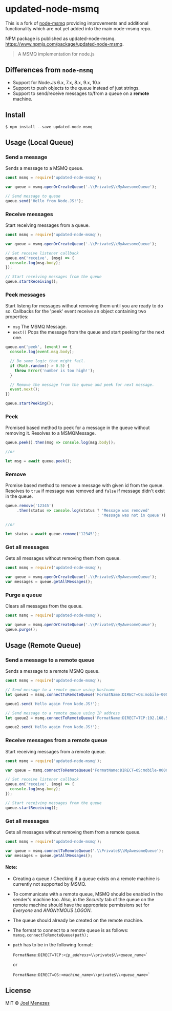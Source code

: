 # updated-node-msmq

This is a fork of [node-msmq](https://github.com/marcobarcelos/node-msmq) providing improvements and additional functionality which are not yet added into the main node-msmq repo.

NPM package is published as updated-node-msmq. https://www.npmjs.com/package/updated-node-msmq.

> A MSMQ implementation for node.js

## Differences from `node-msmq`

* Support for Node.Js 6.x, 7.x, 8.x, 9.x, 10.x
* Support to push objects to the queue instead of just strings.
* Support to send/receive messages to/from a queue on a **remote** machine.

## Install

```
$ npm install --save updated-node-msmq
```

## Usage (Local Queue)

### Send a message

Sends a message to a MSMQ queue.

```js
const msmq = require('updated-node-msmq');

var queue = msmq.openOrCreateQueue('.\\Private$\\MyAwesomeQueue');

// Send message to queue
queue.send('Hello from Node.JS!');
```

### Receive messages

Start receiving messages from a queue.

```js
const msmq = require('updated-node-msmq');

var queue = msmq.openOrCreateQueue('.\\Private$\\MyAwesomeQueue');

// Set receive listener callback
queue.on('receive', (msg) => {
  console.log(msg.body);
});

// Start receiving messages from the queue
queue.startReceiving();
```

### Peek messages

Start listeng for messages without removing them until you are ready to do so. Callbacks for the 'peek' event receive an object containing two properties:

* `msg` The MSMQ Message.
* `next()` Pops the message from the queue and start peeking for the next one.

```js
queue.on('peek', (event) => {
  console.log(event.msg.body);

  // Do some logic that might fail.
  if (Math.random() > 0.5) {
    throw Error('number is too high!');
  }

  // Remove the message from the queue and peek for next message.
  event.next();
})

queue.startPeeking();
```

### Peek

Promised based method to peek for a message in the queue without removing it. Resolves to a MSMQMessage.

```js
queue.peek().then(msg => console.log(msg.body));

//or

let msg = await queue.peek();
```

### Remove

Promise based method to remove a message with given id from the queue. Resolves to `true` if message was removed and `false` if message didn't exist in the queue.

```js
queue.remove('12345')
     .then(status => console.log(status ? 'Message was removed'
                                        : 'Message was not in queue'));

//or

let status = await queue.remove('12345');
```

### Get all messages

Gets all messages without removing them from queue.

```js
const msmq = require('updated-node-msmq');

var queue = msmq.openOrCreateQueue('.\\Private$\\MyAwesomeQueue');
var messages = queue.getAllMessages();
```

### Purge a queue

Clears all messages from the queue.

```js
const msmq = require('updated-node-msmq');

var queue = msmq.openOrCreateQueue('.\\Private$\\MyAwesomeQueue');
queue.purge();
```

## Usage (Remote Queue)

### Send a message to a remote queue

Sends a message to a remote MSMQ queue.

```js
const msmq = require('updated-node-msmq');

// Send message to a remote queue using hostname
let queue1 = msmq.connectToRemoteQueue('FormatName:DIRECT=OS:mobile-000000\\private$\\privatetest');

queue1.send('Hello again from Node.JS!');

// Send message to a remote queue using IP address
let queue2 = msmq.connectToRemoteQueue('FormatName:DIRECT=TCP:192.168.5.21\\private$\\privatetest');

queue2.send('Hello again from Node.JS!');


```

### Receive messages from a remote queue

Start receiving messages from a remote queue.

```js
const msmq = require('updated-node-msmq');

var queue = msmq.connectToRemoteQueue('FormatName:DIRECT=OS:mobile-000000\\private$\\privatetest');

// Set receive listener callback
queue.on('receive', (msg) => {
  console.log(msg.body);
});

// Start receiving messages from the queue
queue.startReceiving();
```

### Get all messages

Gets all messages without removing them from a remote queue.

```js
const msmq = require('updated-node-msmq');

var queue = msmq.connectToRemoteQueue('.\\Private$\\MyAwesomeQueue');
var messages = queue.getAllMessages();
```

#### Note:
* Creating a queue / Checking if a queue exists on a remote machine is currently not supported by MSMQ.
* To communicate with a remote queue, MSMQ should be enabled in the sender's machine too. Also, in the _Security_ tab of the queue on the remote machine should have the appropriate permissions set for _Everyone_ and _ANONYMOUS LOGON_.
* The queue should already be created on the remote machine.
* The format to connect to a remote queue is as follows:
`
msmsq.connectToRemoteQueue(path);
`
* `path` has to be in the following format:

    `FormatName:DIRECT=TCP:`_`<ip_address>`_`\\private$\\`_`<queue_name>`_`

    or

    `FormatName:DIRECT=OS:`_`<machine_name>`_`\\private$\\`_`<queue_name>`_`


## License

MIT © [Joel Menezes](https://joelmenezes.github.io/)
